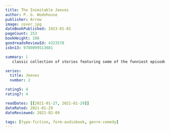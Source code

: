 ```yaml
---
title: The Inimitable Jeeves
author: P. G. Wodehouse
publisher: Arrow
image: cover.jpg
dateBookPublished: 1923-01-01
pageCount: 253
bookHeight: 198
goodreadsReviewId: 4323578
isbn13: 9780099513681

summary: |
   classic collection of stories featuring some of the funniest episodes in the life of Bertie Wooster, gentleman, and Jeeves, his gentleman's gentleman - in which Bertie's terrifying Aunt Agatha stalks the pages, seeking whom she may devour, while Bertie's friend Bingo Little falls in love with seven different girls in succession (including the bestselling romantic novelist Rosie M. Banks). And Bertie, with Jeeves's help, hopes to evade the clutches of the terrifying Honoria Glossop... At its heart is one of Wodehouse's most delicious stories, 'The Great Sermon Handicap.'

series:
  title: Jeeves
  number: 2

rating5: 4
rating7: 4

readDates: [[2021-01-27, 2021-01-29]]
dateRated: 2021-01-29
dateReviewed: 2021-02-09

tags: [type-fiction, form-audiobook, genre-comedy]
---
```


